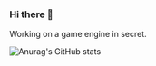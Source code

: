 ### Hi there 👋

Working on a game engine in secret.

![Anurag's GitHub stats](https://github-readme-stats.vercel.app/api?username=AlmartDev&show_icons=true&theme=white)

